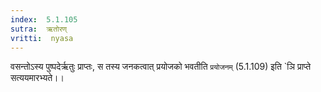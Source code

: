 ```yaml
---
index:  5.1.105
sutra:  ऋतोरण्
vritti:  nyasa
---
```


वसन्तोऽस्य पुष्पदेर्ऋतुः प्राप्तः, स तस्य जनकत्वात् प्रयोजको भवतीति `प्रयोजनम्` (5.1.109) इति `ञि प्राप्ते सत्ययमारभ्यते।।


